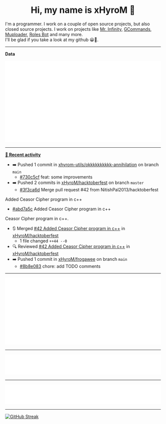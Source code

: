 <p align="center">
    <!-- <img src="https://avatars.githubusercontent.com/u/56601352" width="192" alt="hyro's pfp" /> -->
    <h1 align="center">Hi, my name is xHyroM 👋</h1>
</p>

I'm a programmer. I work on a couple of open source projects, but also closed source projects. I work on projects like [Mr. Infinity](https://discord.com/oauth2/authorize?client_id=720321585625694239&scope=bot%20applications.commands&permissions=8&redirect_uri=https://blobs.gq/imanager&prompt=consent&response_type=code), [GCommands](https://github.com/Garlic-Team/GCommands), [Muploader](https://github.com/xHyroM/Muploader), [Roles Bot](https://github.com/xHyroM/roles-bot) and many more.  
I'll be glad if you take a look at my github 😀👀.

___
**Data**

<img src="https://github.com/xHyroM/xHyroM/blob/master/.cache/base.svg">

___

**[📰 Recent activity](https://github.com/xHyroM)**
* ➡️ Pushed 1 commit in [xhyrom-utils/okkkkkkkkkk-annihilation](https://github.com/xhyrom-utils/okkkkkkkkkk-annihilation) on branch `main`
  * [#730c5cf](https://github.com/xhyrom-utils/okkkkkkkkkk-annihilation/commit/730c5cf) feat: some improvements
* ➡️ Pushed 2 commits in [xHyroM/hacktoberfest](https://github.com/xHyroM/hacktoberfest) on branch `master`
  * [#3f3ca6d](https://github.com/xHyroM/hacktoberfest/commit/3f3ca6d) Merge pull request #42 from NitishPal2013/hacktoberfest

Added Ceasor Cipher program in c++
  * [#abd7a5c](https://github.com/xHyroM/hacktoberfest/commit/abd7a5c) Added Ceasor Cipher program in c++

Ceasor Cipher program in c++.
* 🔃 Merged [#42 Added Ceasor Cipher program in c++](https://github.com/xHyroM/hacktoberfest/pull/42) in [xHyroM/hacktoberfest](https://github.com/xHyroM/hacktoberfest)
  * 1 file changed `++44 --0`
* 🔍 Reviewed [#42 Added Ceasor Cipher program in c++](https://github.com/xHyroM/hacktoberfest/pull/42) in [xHyroM/hacktoberfest](https://github.com/xHyroM/hacktoberfest)
* ➡️ Pushed 1 commit in [xHyroM/frogawee](https://github.com/xHyroM/frogawee) on branch `main`
  * [#8b8e083](https://github.com/xHyroM/frogawee/commit/8b8e083) chore: add TODO comments


___

<img src="https://github.com/xHyroM/xHyroM/blob/master/.cache/isocalendar.svg">

___

<img src="https://github.com/xHyroM/xHyroM/blob/master/.cache/languages.svg">

___

<img src="https://github.com/xHyroM/xHyroM/blob/master/.cache/achievements.svg">

___

[![GitHub Streak](https://github-readme-streak-stats.herokuapp.com?user=xHyroM&theme=dark&hide_border=true&date_format=M%20j%5B%2C%20Y%5D)](https://git.io/streak-stats)
